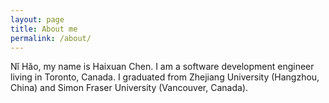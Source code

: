 ```yaml
---
layout: page
title: About me
permalink: /about/
---
```


Nǐ Hǎo, my name is Haixuan Chen. I am a software development engineer living in Toronto, Canada.
I graduated from Zhejiang University (Hangzhou, China) and Simon Fraser University (Vancouver, Canada).

